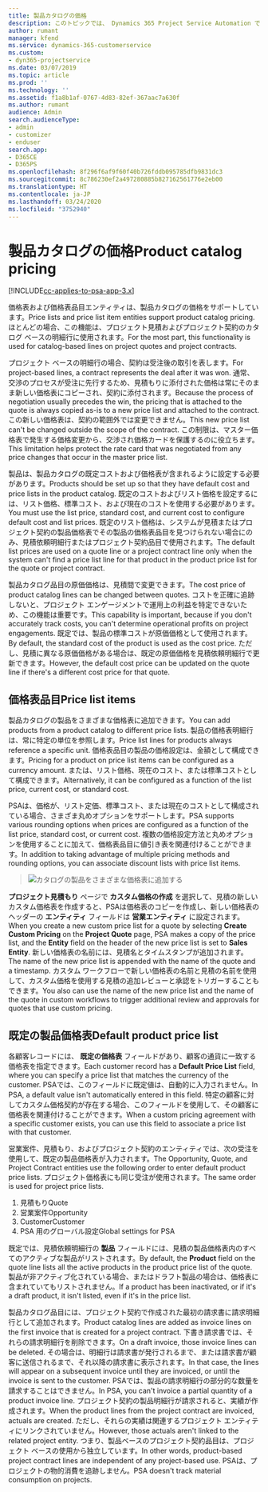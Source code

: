```yaml
---
title: 製品カタログの価格
description: このトピックでは、 Dynamics 365 Project Service Automation で製品カタログの価格がどのように機能するかについて説明します (PSA)。
author: rumant
manager: kfend
ms.service: dynamics-365-customerservice
ms.custom:
- dyn365-projectservice
ms.date: 03/07/2019
ms.topic: article
ms.prod: ''
ms.technology: ''
ms.assetid: f1a8b1af-0767-4d83-82ef-367aac7a630f
ms.author: rumant
audience: Admin
search.audienceType:
- admin
- customizer
- enduser
search.app:
- D365CE
- D365PS
ms.openlocfilehash: 8f296f6af9f60f40b726fddb095785dfb9831dc3
ms.sourcegitcommit: 8c786230ef2a497280885b827162561776e2eb00
ms.translationtype: HT
ms.contentlocale: ja-JP
ms.lasthandoff: 03/24/2020
ms.locfileid: "3752940"
---
```

# <a name="product-catalog-pricing"></a><span data-ttu-id="ee1bb-103">製品カタログの価格</span><span class="sxs-lookup"><span data-stu-id="ee1bb-103">Product catalog pricing</span></span> 

[!INCLUDE[cc-applies-to-psa-app-3.x](../includes/cc-applies-to-psa-app-3x.md)]


<span data-ttu-id="ee1bb-104">価格表および価格表品目エンティティは、製品カタログの価格をサポートしています。</span><span class="sxs-lookup"><span data-stu-id="ee1bb-104">Price lists and price list item entities support product catalog pricing.</span></span> <span data-ttu-id="ee1bb-105">ほとんどの場合、この機能は、プロジェクト見積およびプロジェクト契約のカタログ ベースの明細行に使用されます。</span><span class="sxs-lookup"><span data-stu-id="ee1bb-105">For the most part, this functionality is used for catalog-based lines on project quotes and project contracts.</span></span>

<span data-ttu-id="ee1bb-106">プロジェクト ベースの明細行の場合、契約は受注後の取引を表します。</span><span class="sxs-lookup"><span data-stu-id="ee1bb-106">For project-based lines, a contract represents the deal after it was won.</span></span> <span data-ttu-id="ee1bb-107">通常、交渉のプロセスが受注に先行するため、見積もりに添付された価格は常にそのまま新しい価格表にコピーされ、契約に添付されます。</span><span class="sxs-lookup"><span data-stu-id="ee1bb-107">Because the process of negotiation usually precedes the win, the pricing that is attached to the quote is always copied as-is to a new price list and attached to the contract.</span></span> <span data-ttu-id="ee1bb-108">この新しい価格表は、契約の範囲外では変更できません。</span><span class="sxs-lookup"><span data-stu-id="ee1bb-108">This new price list can't be changed outside the scope of the contract.</span></span> <span data-ttu-id="ee1bb-109">この制限は、マスター価格表で発生する価格変更から、交渉され価格カードを保護するのに役立ちます。</span><span class="sxs-lookup"><span data-stu-id="ee1bb-109">This limitation helps protect the rate card that was negotiated from any price changes that occur in the master price list.</span></span>

<span data-ttu-id="ee1bb-110">製品は、製品カタログの既定コストおよび価格表が含まれるように設定する必要があります。</span><span class="sxs-lookup"><span data-stu-id="ee1bb-110">Products should be set up so that they have default cost and price lists in the product catalog.</span></span> <span data-ttu-id="ee1bb-111">既定のコストおよびリスト価格を設定するには、リスト価格、標準コスト、および現在のコストを使用する必要があります。</span><span class="sxs-lookup"><span data-stu-id="ee1bb-111">You must use the list price, standard cost, and current cost to configure default cost and list prices.</span></span> <span data-ttu-id="ee1bb-112">既定のリスト価格は、システムが見積またはプロジェクト契約の製品価格表でその製品の価格表品目を見つけられない場合にのみ、見積依頼明細行またはプロジェクト契約品目で使用されます。</span><span class="sxs-lookup"><span data-stu-id="ee1bb-112">The default list prices are used on a quote line or a project contract line only when the system can't find a price list line for that product in the product price list for the quote or project contract.</span></span>

<span data-ttu-id="ee1bb-113">製品カタログ品目の原価価格は、見積間で変更できます。</span><span class="sxs-lookup"><span data-stu-id="ee1bb-113">The cost price of product catalog lines can be changed between quotes.</span></span> <span data-ttu-id="ee1bb-114">コストを正確に追跡しないと、プロジェクト エンゲージメントで運用上の利益を特定できないため、この機能は重要です。</span><span class="sxs-lookup"><span data-stu-id="ee1bb-114">This capability is important, because if you don't accurately track costs, you can't determine operational profits on project engagements.</span></span> <span data-ttu-id="ee1bb-115">既定では、製品の標準コストが原価価格として使用されます。</span><span class="sxs-lookup"><span data-stu-id="ee1bb-115">By default, the standard cost of the product is used as the cost price.</span></span> <span data-ttu-id="ee1bb-116">ただし、見積に異なる原価価格がある場合は、既定の原価価格を見積依頼明細行で更新できます。</span><span class="sxs-lookup"><span data-stu-id="ee1bb-116">However, the default cost price can be updated on the quote line if there's a different cost price for that quote.</span></span>

## <a name="price-list-items"></a><span data-ttu-id="ee1bb-117">価格表品目</span><span class="sxs-lookup"><span data-stu-id="ee1bb-117">Price list items</span></span>

<span data-ttu-id="ee1bb-118">製品カタログの製品をさまざまな価格表に追加できます。</span><span class="sxs-lookup"><span data-stu-id="ee1bb-118">You can add products from a product catalog to different price lists.</span></span> <span data-ttu-id="ee1bb-119">製品の価格表明細行は、常に特定の単位を参照します。</span><span class="sxs-lookup"><span data-stu-id="ee1bb-119">Price list lines for products always reference a specific unit.</span></span> <span data-ttu-id="ee1bb-120">価格表品目の製品の価格設定は、金額として構成できます。</span><span class="sxs-lookup"><span data-stu-id="ee1bb-120">Pricing for a product on price list items can be configured as a currency amount.</span></span> <span data-ttu-id="ee1bb-121">または、リスト価格、現在のコスト、または標準コストとして構成できます。</span><span class="sxs-lookup"><span data-stu-id="ee1bb-121">Alternatively, it can be configured as a function of the list price, current cost, or standard cost.</span></span>

<span data-ttu-id="ee1bb-122">PSAは、価格が、リスト定価、標準コスト、または現在のコストとして構成されている場合、さまざま丸めオプションをサポートします。</span><span class="sxs-lookup"><span data-stu-id="ee1bb-122">PSA supports various rounding options when prices are configured as a function of the list price, standard cost, or current cost.</span></span> <span data-ttu-id="ee1bb-123">複数の価格設定方法と丸めオプションを使用することに加えて、価格表品目に値引き表を関連付けることができます。</span><span class="sxs-lookup"><span data-stu-id="ee1bb-123">In addition to taking advantage of multiple pricing methods and rounding options, you can associate discount lists with price list items.</span></span> 

> ![カタログの製品をさまざまな価格表に追加する](media/basic-guide-16.png)

<span data-ttu-id="ee1bb-125">**プロジェクト見積もり** ページで **カスタム価格の作成** を選択して、見積の新しいカスタム価格表を作成すると、PSAは価格表のコピーを作成し、新しい価格表のヘッダーの **エンティティ** フィールドは **営業エンティティ** に設定されます。</span><span class="sxs-lookup"><span data-stu-id="ee1bb-125">When you create a new custom price list for a quote by selecting **Create Custom Pricing** on the **Project Quote** page, PSA makes a copy of the price list, and the **Entity** field on the header of the new price list is set to **Sales Entity**.</span></span> <span data-ttu-id="ee1bb-126">新しい価格表の名前には、見積名とタイムスタンプが追加されます。</span><span class="sxs-lookup"><span data-stu-id="ee1bb-126">The name of the new price list is appended with the name of the quote and a timestamp.</span></span> <span data-ttu-id="ee1bb-127">カスタム ワークフローで新しい価格表の名前と見積の名前を使用して、カスタム価格を使用する見積の追加レビューと承認をトリガーすることもできます。</span><span class="sxs-lookup"><span data-stu-id="ee1bb-127">You also can use the name of the new price list and the name of the quote in custom workflows to trigger additional review and approvals for quotes that use custom pricing.</span></span>

 
## <a name="default-product-price-list"></a><span data-ttu-id="ee1bb-128">既定の製品価格表</span><span class="sxs-lookup"><span data-stu-id="ee1bb-128">Default product price list</span></span>
<span data-ttu-id="ee1bb-129">各顧客レコードには、 **既定の価格表** フィールドがあり、顧客の通貨に一致する価格表を指定できます。</span><span class="sxs-lookup"><span data-stu-id="ee1bb-129">Each customer record has a **Default Price List** field, where you can specify a price list that matches the currency of the customer.</span></span> <span data-ttu-id="ee1bb-130">PSAでは、このフィールドに既定値は、自動的に入力されません。</span><span class="sxs-lookup"><span data-stu-id="ee1bb-130">In PSA, a default value isn't automatically entered in this field.</span></span> <span data-ttu-id="ee1bb-131">特定の顧客に対してカスタム価格契約が存在する場合、このフィールドを使用して、その顧客に価格表を関連付けることができます。</span><span class="sxs-lookup"><span data-stu-id="ee1bb-131">When a custom pricing agreement with a specific customer exists, you can use this field to associate a price list with that customer.</span></span>

<span data-ttu-id="ee1bb-132">営業案件、見積もり、およびプロジェクト契約のエンティティでは、次の受注を使用して、既定の製品価格表が入力されます。</span><span class="sxs-lookup"><span data-stu-id="ee1bb-132">The Opportunity, Quote, and Project Contract entities use the following order to enter default product price lists.</span></span> <span data-ttu-id="ee1bb-133">プロジェクト価格表にも同じ受注が使用されます。</span><span class="sxs-lookup"><span data-stu-id="ee1bb-133">The same order is used for project price lists.</span></span>

1.  <span data-ttu-id="ee1bb-134">見積もり</span><span class="sxs-lookup"><span data-stu-id="ee1bb-134">Quote</span></span>
2.  <span data-ttu-id="ee1bb-135">営業案件</span><span class="sxs-lookup"><span data-stu-id="ee1bb-135">Opportunity</span></span>
3.  <span data-ttu-id="ee1bb-136">Customer</span><span class="sxs-lookup"><span data-stu-id="ee1bb-136">Customer</span></span>
4.  <span data-ttu-id="ee1bb-137">PSA 用のグローバル設定</span><span class="sxs-lookup"><span data-stu-id="ee1bb-137">Global settings for PSA</span></span>

<span data-ttu-id="ee1bb-138">既定では、見積依頼明細行の **製品** フィールドには、見積の製品価格表内のすべてのアクティブな製品がリストされます。</span><span class="sxs-lookup"><span data-stu-id="ee1bb-138">By default, the **Product** field on the quote line lists all the active products in the product price list of the quote.</span></span> <span data-ttu-id="ee1bb-139">製品が非アクティブ化されている場合、またはドラフト製品の場合は、価格表に含まれていてもリストされません。</span><span class="sxs-lookup"><span data-stu-id="ee1bb-139">If a product has been inactivated, or if it's a draft product, it isn't listed, even if it's in the price list.</span></span> 

<span data-ttu-id="ee1bb-140">製品カタログ品目には、プロジェクト契約で作成された最初の請求書に請求明細行として追加されます。</span><span class="sxs-lookup"><span data-stu-id="ee1bb-140">Product catalog lines are added as invoice lines on the first invoice that is created for a project contract.</span></span> <span data-ttu-id="ee1bb-141">下書き請求書では、それらの請求明細行を削除できます。</span><span class="sxs-lookup"><span data-stu-id="ee1bb-141">On a draft invoice, those invoice lines can be deleted.</span></span> <span data-ttu-id="ee1bb-142">その場合は、明細行は請求書が発行されるまで、または請求書が顧客に送信されるまで、それ以降の請求書に表示されます。</span><span class="sxs-lookup"><span data-stu-id="ee1bb-142">In that case, the lines will appear on a subsequent invoice until they are invoiced, or until the invoice is sent to the customer.</span></span> <span data-ttu-id="ee1bb-143">PSAでは、製品の請求明細行の部分的な数量を請求することはできません。</span><span class="sxs-lookup"><span data-stu-id="ee1bb-143">In PSA, you can't invoice a partial quantity of a product invoice line.</span></span> <span data-ttu-id="ee1bb-144">プロジェクト契約の製品明細行が請求されると、実績が作成されます。</span><span class="sxs-lookup"><span data-stu-id="ee1bb-144">When the product lines from the project contract are invoiced, actuals are created.</span></span> <span data-ttu-id="ee1bb-145">ただし、それらの実績は関連するプロジェクト エンティティにリンクされていません。</span><span class="sxs-lookup"><span data-stu-id="ee1bb-145">However, those actuals aren't linked to the related project entity.</span></span> <span data-ttu-id="ee1bb-146">つまり、製品ベースのプロジェクト契約品目は、プロジェクト ベースの使用から独立しています。</span><span class="sxs-lookup"><span data-stu-id="ee1bb-146">In other words, product-based project contract lines are independent of any project-based use.</span></span> <span data-ttu-id="ee1bb-147">PSAは、プロジェクトの物的消費を追跡しません。</span><span class="sxs-lookup"><span data-stu-id="ee1bb-147">PSA doesn't track material consumption on projects.</span></span>
